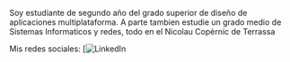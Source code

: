 Soy estudiante de segundo año del grado superior de diseño de aplicaciones multiplataforma.
A parte tambien estudie un grado medio de Sistemas Informaticos y redes, todo en el Nicolau Copèrnic de Terrassa

Mis redes sociales:
[![LinkedIn](https://www.linkedin.com/in/adri%C3%A0-mayo-741875239/)
